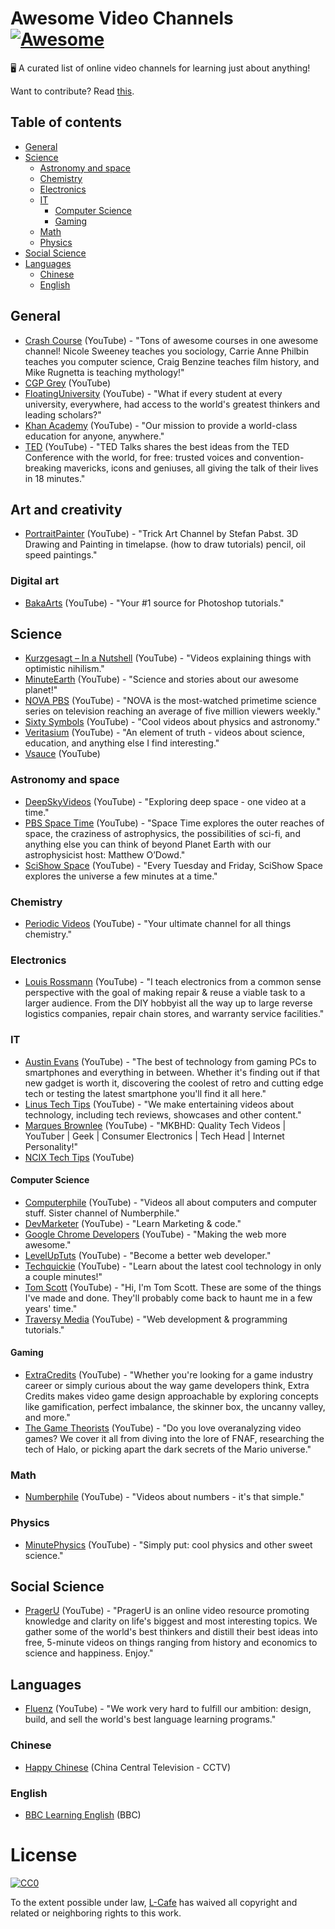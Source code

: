 # Awesome Video Channels [![Awesome](https://cdn.rawgit.com/sindresorhus/awesome/d7305f38d29fed78fa85652e3a63e154dd8e8829/media/badge.svg)](https://github.com/sindresorhus/awesome)
:desktop_computer:  A curated list of online video channels for learning just about anything!

Want to contribute? Read [this](contributing.md).

## Table of contents

* [General](#general)
* [Science](#science)
  * [Astronomy and space](#astronomy-and-space)
  * [Chemistry](#chemistry)
  * [Electronics](#electronics)
  * [IT](#it)
    * [Computer Science](#computer-science)
    * [Gaming](#gaming)
  * [Math](#math)
  * [Physics](#physics)
* [Social Science](#social-science)
* [Languages](#languages)
  * [Chinese](#chinese)
  * [English](#english)

## General

- [Crash Course](https://www.youtube.com/user/crashcourse) (YouTube) - "Tons of awesome courses in one awesome channel! Nicole Sweeney teaches you sociology, Carrie Anne Philbin teaches you computer science, Craig Benzine teaches film history, and Mike Rugnetta is teaching mythology!"
- [CGP Grey](https://www.youtube.com/user/CGPGrey) (YouTube)
- [FloatingUniversity](https://www.youtube.com/user/FloatingUniversity) (YouTube) - "What if every student at every university, everywhere, had access to the world's greatest thinkers and leading scholars?"
- [Khan Academy](https://www.youtube.com/user/khanacademy) (YouTube) - "Our mission to provide a world-class education for anyone, anywhere."
- [TED](https://www.youtube.com/user/TEDtalksDirector) (YouTube) - "TED Talks shares the best ideas from the TED Conference with the world, for free: trusted voices and convention-breaking mavericks, icons and geniuses, all giving the talk of their lives in 18 minutes."

## Art and creativity

- [PortraitPainter](https://www.youtube.com/user/lanevski1) (YouTube) - "Trick Art Channel by Stefan Pabst. 3D Drawing and Painting in timelapse. (how to draw tutorials) pencil, oil speed paintings."

### Digital art

- [BakaArts](https://www.youtube.com/channel/UCjKIPQOlTASJrIWQ9H-i5mA) (YouTube) - "Your #1 source for Photoshop tutorials."

## Science

- [Kurzgesagt – In a Nutshell](https://www.youtube.com/user/Kurzgesagt) (YouTube) - "Videos explaining things with optimistic nihilism."
- [MinuteEarth](https://www.youtube.com/user/minuteearth) (YouTube) - "Science and stories about our awesome planet!"
- [NOVA PBS](https://www.youtube.com/user/NOVAonline) (YouTube) - "NOVA is the most-watched primetime science series on television reaching an average of five million viewers weekly."
- [Sixty Symbols](https://www.youtube.com/user/sixtysymbols) (YouTube) - "Cool videos about physics and astronomy."
- [Veritasium](https://www.youtube.com/user/1veritasium/) (YouTube) - "An element of truth - videos about science, education, and anything else I find interesting."
- [Vsauce](https://www.youtube.com/user/Vsauce) (YouTube)

### Astronomy and space

- [DeepSkyVideos](https://www.youtube.com/user/DeepSkyVideos) (YouTube) - "Exploring deep space - one video at a time."
- [PBS Space Time](https://www.youtube.com/channel/UC7_gcs09iThXybpVgjHZ_7g) (YouTube) - "Space Time explores the outer reaches of space, the craziness of astrophysics, the possibilities of sci-fi, and anything else you can think of beyond Planet Earth with our astrophysicist host: Matthew O’Dowd."
- [SciShow Space](https://www.youtube.com/user/scishowspace) (YouTube) - "Every Tuesday and Friday, SciShow Space explores the universe a few minutes at a time."

### Chemistry

- [Periodic Videos](https://www.youtube.com/user/periodicvideos) (YouTube) - "Your ultimate channel for all things chemistry."

### Electronics

- [Louis Rossmann](https://www.youtube.com/user/rossmanngroup) (YouTube) - "I teach electronics from a common sense perspective with the goal of making repair & reuse a viable task to a larger audience. From the DIY hobbyist all the way up to large reverse logistics companies, repair chain stores, and warranty service facilities."

### IT

- [Austin Evans](https://www.youtube.com/user/duncan33303) (YouTube) - "The best of technology from gaming PCs to smartphones and everything in between. Whether it's finding out if that new gadget is worth it, discovering the coolest of retro and cutting edge tech or testing the latest smartphone you'll find it all here."
- [Linus Tech Tips](https://www.youtube.com/user/LinusTechTips) (YouTube) - "We make entertaining videos about technology, including tech reviews, showcases and other content."
- [Marques Brownlee](https://www.youtube.com/user/marquesbrownlee) (YouTube) - "MKBHD: Quality Tech Videos | YouTuber | Geek | Consumer Electronics | Tech Head | Internet Personality!"
- [NCIX Tech Tips](https://www.youtube.com/user/NCIXcom) (YouTube)

#### Computer Science

- [Computerphile](https://www.youtube.com/user/Computerphile) (YouTube) - "Videos all about computers and computer stuff. Sister channel of Numberphile."
- [DevMarketer](https://www.youtube.com/channel/UC6kwT7-jjZHHF1s7vCfg2CA) (YouTube) - "Learn Marketing & code."
- [Google Chrome Developers](https://www.youtube.com/user/ChromeDevelopers) (YouTube) - "Making the web more awesome."
- [LevelUpTuts](https://www.youtube.com/user/LevelUpTuts/) (YouTube) - "Become a better web developer."
- [Techquickie](https://www.youtube.com/user/Techquickie) (YouTube) - "Learn about the latest cool technology in only a couple minutes!"
- [Tom Scott](https://www.youtube.com/user/enyay/about) (YouTube) - "Hi, I'm Tom Scott. These are some of the things I've made and done. They'll probably come back to haunt me in a few years' time."
- [Traversy Media](https://www.youtube.com/user/TechGuyWeb) (YouTube) - "Web development & programming tutorials."

#### Gaming

- [ExtraCredits](https://www.youtube.com/user/ExtraCreditz) (YouTube) - "Whether you're looking for a game industry career or simply curious about the way game developers think, Extra Credits makes video game design approachable by exploring concepts like gamification, perfect imbalance, the skinner box, the uncanny valley, and more."
- [The Game Theorists](https://www.youtube.com/user/MatthewPatrick13) (YouTube) - "Do you love overanalyzing video games? We cover it all from diving into the lore of FNAF, researching the tech of Halo, or picking apart the dark secrets of the Mario universe."

### Math

- [Numberphile](https://www.youtube.com/user/numberphile) (YouTube) - "Videos about numbers - it's that simple."

### Physics

- [MinutePhysics](https://www.youtube.com/user/minutephysics) (YouTube) - "Simply put: cool physics and other sweet science."

## Social Science

- [PragerU](https://www.youtube.com/user/PragerUniversity) (YouTube) - "PragerU is an online video resource promoting knowledge and clarity on life's biggest and most interesting topics. We gather some of the world's best thinkers and distill their best ideas into free, 5-minute videos on things ranging from history and economics to science and happiness. Enjoy."

## Languages

- [Fluenz](https://www.youtube.com/user/fluenz) (YouTube) - "We work very hard to fulfill our ambition: design, build, and sell the world's best language learning programs."

### Chinese

- [Happy Chinese](http://english.cntv.cn/program/learnchinese/happychinese2/index.shtml) (China Central Television - CCTV)

### English

- [BBC Learning English](http://www.bbc.co.uk/learningenglish/english/) (BBC)

# License

[![CC0](http://mirrors.creativecommons.org/presskit/buttons/88x31/svg/cc-zero.svg)](https://creativecommons.org/publicdomain/zero/1.0/)

To the extent possible under law, [L-Cafe](https://github.com/L-Cafe) has waived all copyright and related or neighboring rights to this work.
